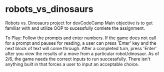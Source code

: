 # robots_vs_dinosaurs
Robots vs. Dinosaurs project for devCodeCamp
Main objective is to get familiar with and utilize OOP to sucessfully comlete the assignment.

To Play: Follow the prompts and enter numbers. If the game does not call for a prompt and pauses for reading, a user can press 'Enter' key and the next block of text will come through. After a completed turn, press 'Enter' after you view the results of a move from a particular robot/dinosaur. As of 2/6, the game needs the correct inputs to run successfully. There isn't anything built in that forces a user to input an acceptable choice. 
